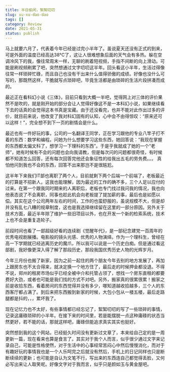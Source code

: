 ```yaml
---
title: 半日偷闲，絮絮叨叨
slug: xu-xu-dao-dao
tags: []
category: Review
date: 2021-05-31
status: publish
---
```

马上就要六月了，代表着今年已经是过完小半年了。虽说夏天还没有正式的到来，可是外面的温度已经高达38℃了，这让人很难想象后面的天气会有多热。躲在空调冷风下的我，像往常周末一样，无聊的刷着短视频，手指不间断的向上滑动。可能是刷视频刷累了吧，突然想通过文字叨叨这半年。回头看这小半年，生活过得像往常一样琐碎忙碌，而且自己也没有干出来什么值得骄傲的成绩。好像也没什么可写的，那既然这样，干脆就写点琐碎吧，毕竟生活都是由琐碎的生活片段拼凑而成的。

最近正在看科幻小说《三体》，目前只看到大概一半吧，觉得网上对三体的评价果然不是吹的，就是刚开始的部分会让人觉得好像这不是一本科幻小说，如果继续看下去的话真的会觉得这本书真是宝藏。由于还没看完，也并不能对此作出过多的评价，就目前来说，他改变了我对科幻固有的认知，心中会不由得惊叹：“原来还可以这样！”，完全想不到下一页的剧情会是什么。

最近也有一件好玩的事，公司的一名翻译王同学，正在学习跟他的专业八竿子打不着的东西：数学和编程。问她为什么想要学习这些东西，她回答说：“我现在掌握的东西都太偏文科了，想学习一下理科的东西”。于是乎我就成了她的一个“老师”，她有时候有不会的问题也会向我请教，但是每次问的问题都很奇怪，有时候都不知道怎么回答，还有每次回答完他还会象征性的给我出五毛的劳务费。。。 真怕他问到我也不会的东西，回答不出来那岂不是很尴尬。

这半年下来我们IT部也离职了两个人，目前就剩下两个后端一个前端了，老板最近的打算是不招新人，这我也能理解，因为最近的工作的确不多，三个人足以应付的过来。在第一个跟我同时期来的人离职后，老板也专门找过我问我的情况，我也向他表态说了不会离职，同事也趁此机会向老板提了提加薪的事，最后也是如愿以偿。其实在这个公司两年左右的时间，工作的也蛮舒服的，虽说规模不大，但是却并没有乱七八糟的规章制度，这也是我选择继续留在这里的一部分原因。另外关于技术方面，最近半年除了维护一些旧项目以外，也在开发一个新的检索系统，技术上也不会是重复造轮子。

前段时间也看了一部超级好看的连续剧《觉醒年代》，是一部纪念建党一百周年的优秀电视剧展播。电影般的镜头光感、优秀的人物演绎。作为一个理科生，曾经在高一下学期就已经逃离历史的魔爪，所以我可以说是一个历史白痴。但是通过看这部剧，我好像更深入得了解了那段历史，那段我国优秀历史人物的光辉岁月。

今年三月份也搬了新家，因为之前一起住的两个朋友今年去别的地方发展了，再加上跟房东也不太合得来，就决定换一个地方住了，最后走的时候押金都没退。不得不说，郑州的租房市场似乎已经全被中介和托管占领了，想找一个房东直租的都要费好大劲，或者也可能是我们找的方式不对吧。另外，搬家真的很累很累！搬家之前是收拾东西，看着房间的东西觉得并没有多少，哪知道越收拾越多，三个人的东西客厅都占满了。到后来把东西搬到新家的时候，大包小包从一楼五楼，最后走路腿都是抖的，，，累坏我了。

现在记忆力也不太好，有些事情都已经忘记了，絮絮叨叨的写了一些琐碎的事情，记录这庸碌琐碎的小半年。在接下来的时间里，若是能摆脱一点这种庸碌的状态当然更好，若不能的话，那就这样吧，庸碌但能追求真实其实也挺好。

突然想到我的这个网站，已经挺久时间没有更新过文章了，本来给自己定的是一周更新一篇，现在看来也算是食言了。其实对于我个人而言，似乎很少通过文字来记录自己，可能是性格使然，对于生活中的心事经常苦闷心中然后慢慢消化，而对于有趣好玩的事情我也是一个人乐呵完之后就没有然后，手机上的日记同样也只是断断续续的更新；也可能是自认为文笔不行，写出来的东西连自己都觉得丢脸，又何必写出来让人取笑呢。好像文字对于我而言，似乎只是颜如玉与黄金屋吧。